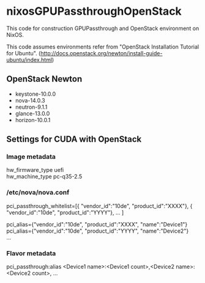 # nixosGPUPassthroughOpenStack
This code for construction GPUPassthrough and OpenStack environment on NixOS.

This code assumes environments refer from "OpenStack Installation Tutorial for Ubuntu".
(http://docs.openstack.org/newton/install-guide-ubuntu/index.html)


## OpenStack Newton
- keystone-10.0.0
- nova-14.0.3
- neutron-9.1.1
- glance-13.0.0
- horizon-10.0.1

## Settings for CUDA with OpenStack

### Image metadata

hw_firmware_type uefi  
hw_machine_type pc-q35-2.5

### /etc/nova/nova.conf

pci_passthrough_whitelist=[{ "vendor_id":"10de", "product_id":"XXXX"}, { "vendor_id":"10de", "product_id":"YYYY"}, ... ]

pci_alias={"vendor_id":"10de", "product_id":"XXXX", "name":"Device1"}  
pci_alias={"vendor_id":"10de", "product_id":"YYYY", "name":"Device2"}  
...

### Flavor metadata

pci_passthrough:alias \<Device1 name\>:\<Device1 count\>,\<Device2 name\>:\<Device2 count\>, ...